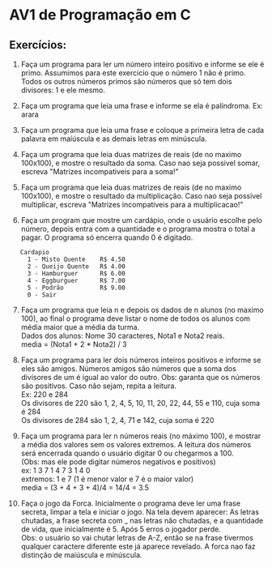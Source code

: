 # AV1 de Programação em C

## Exercícios:

01. Faça um programa para ler um número inteiro positivo e informe se ele é primo.
   Assumimos para este exercicio que o número 1 não é primo.
   Todos os outros números primos são números que só tem dois divisores: 1 e ele mesmo.

02. Faça um programa que leia uma frase e informe se ela é palíndroma.
   Ex: arara

03. Faça um programa que leia uma frase e coloque a primeira letra de cada palavra em maiúscula e as 
   demais letras em minúscula.

04. Faça um programa que leia duas matrizes de reais (de no maximo 100x100), e mostre o resultado da soma.
   Caso nao seja possivel somar, escreva "Matrizes incompativeis para a soma!" 

05. Faça um programa que leia duas matrizes de reais (de no maximo 100x100), e mostre o resultado da multiplicação. 
   Caso nao seja possivel multiplicar, escreva "Matrizes incompativeis para a multiplicacao!"   
     
06. Faça um program que mostre um cardápio, onde o usuário escolhe pelo número, depois entra com a quantidade
   e o programa mostra o total a pagar. O programa só encerra quando 0 é digitado.  
~~~
   Cardapio  
     1 - Misto Quente    R$ 4.50
     2 - Queijo Quente   R$ 4.00
     3 - Hamburguer      R$ 6.00
     4 - Eggburguer      R$ 7.00
     5 - Podrão          R$ 9.00
     0 - Sair
~~~
07. Faça um programa que leia n e depois os dados de n alunos (no maximo 100), 
   ao final o programa deve listar o nome de todos os alunos com média maior que a média da turma.  
   Dados dos alunos: Nome 30 caracteres, Nota1 e Nota2 reais.  
                     media = (Nota1 + 2 * Nota2) / 3  

08. Faça um programa para ler dois números inteiros positivos e informe se eles são amigos.
   Números amigos são números que a soma dos divisores de um é igual ao valor do outro.
   Obs: garanta que os números são positivos. Caso não sejam, repita a leitura.  
   Ex: 220 e 284  
      Os divisores de 220 são 1, 2, 4, 5, 10, 11, 20, 22, 44, 55 e 110, cuja soma é 284  
      Os divisores de 284 são 1, 2, 4, 71 e 142, cuja soma é 220  

09. Faça um programa para ler n números reais (no máximo 100), e mostrar a média dos valores sem os valores extremos.
   A leitura dos números será encerrada quando o usuário digitar 0 ou chegarmos a 100.   
   (Obs: mas ele pode digitar números negativos e positivos)  
   ex: 1 3 7 1 4 7 3 1 4 0  
    extremos: 1 e 7  (1 é menor valor e 7 é o maior valor)  
    media = (3 + 4 + 3 + 4)/4 = 14/4 = 3.5  

   
10. Faça o jogo da Forca. 
    Inicialmente o programa deve ler uma frase secreta, limpar a tela e iniciar o jogo. 
    Na tela devem aparecer: As letras chutadas, a frase secreta com _ nas letras não chutadas, e a quantidade de vida, que inicialmente é 5.
    Após 5 erros o jogador perde.  
    Obs: o usuário so vai chutar letras de A-Z, então se na frase tivermos qualquer caractere diferente este já aparece revelado.
         A forca nao faz distinção de maiúscula e minúscula.  
  
